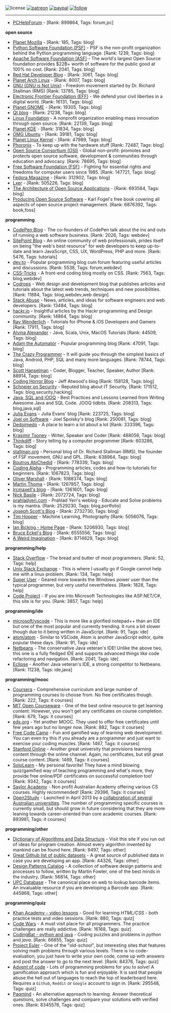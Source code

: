 ![license](https://img.shields.io/github/license/prahladyeri/siterank-stats.svg)
[![patreon](https://img.shields.io/badge/Patreon-brown.svg?logo=patreon)](https://www.patreon.com/prahladyeri)
[![paypal](https://img.shields.io/badge/PayPal-blue.svg?logo=paypal)](https://www.paypal.com/cgi-bin/webscr?cmd=_s-xclick&hosted_button_id=JM8FUXNFUK6EU)
[![follow](https://img.shields.io/twitter/follow/prahladyeri.svg?style=social)](https://twitter.com/prahladyeri)

---
- [PCHelpForum](https://pchelpforum.net) -  [Rank: 899864, Tags: forum,pc]

**open source**

- [Planet Mozilla](http://planet.mozilla.org/) -  [Rank: 185, Tags: blog]
- [Python Software Foundation (PSF)](https://www.python.org/psf/) - PSF is the non-profit organization behind the Python programming language. [Rank: 1239, Tags: blog]
- [Apache Software Foundation (ASF)](https://www.apache.org/) - The world's largest Open Source foundation provides $22B+ worth of software for the public good at 100% no cost. [Rank: 2041, Tags: blog]
- [Red Hat Developer Blog](https://developerblog.redhat.com/) -  [Rank: 3061, Tags: blog]
- [Planet Arch Linux](https://planet.archlinux.org/) -  [Rank: 8007, Tags: blog]
- [GNU (GNU is Not Unix)](https://www.gnu.org) - Freedom movement started by Dr. Richard Stallman (RMS) [Rank: 13785, Tags: blog]
- [Electronic Frontier Foundation (EFF)](https://www.eff.org/) - We defend your civil liberties in a digital world. [Rank: 16131, Tags: blog]
- [Planet GNOME](https://planet.gnome.org/) -  [Rank: 19305, Tags: blog]
- [Qt blog](http://blog.qt.io/) -  [Rank: 21238, Tags: blog]
- [Linux Foundation](https://www.linuxfoundation.org/) - A nonprofit organization enabling mass innovation through open source. [Rank: 22139, Tags: blog]
- [Planet KDE](https://planet.kde.org/) -  [Rank: 31834, Tags: blog]
- [OMG Ubuntu](https://www.omgubuntu.co.uk/) -  [Rank: 39181, Tags: blog]
- [Planet Linux Kernel](http://planet.kernel.org/) -  [Rank: 47989, Tags: blog]
- [Phoronix](https://www.phoronix.com/) - To keep up with the hardware stuff [Rank: 72487, Tags: blog]
- [Open Source Consortium (OSI)](https://opensource.org) - Global non-profit: promotes and protects open source software, development & communities through education and advocacy. [Rank: 78695, Tags: blog]
- [Free Software Foundation (FSF)](https://www.fsf.org/) - Fighting for essential rights and freedoms for computer users since 1985. [Rank: 147721, Tags: blog]
- [Fedora Magazine](https://fedoramagazine.org/) -  [Rank: 312902, Tags: blog]
- [Lxer](http://lxer.com/) -  [Rank: 505226, Tags: blog]
- [The Architecture of Open Source Applications](http://www.aosabook.org/en/index.html) -  [Rank: 693584, Tags: blog]
- [Producing Open Source Software](https://producingoss.com/) - Karl Fogel's free book covering all aspects of open source project management. [Rank: 6876392, Tags: book,foss]

**programming**

- [CodePen Blog](https://blog.codepen.io/) - The co-founders of CodePen talk about the ins and outs of running a web software business. [Rank: 2026, Tags: webdev]
- [SitePoint Blog](https://www.sitepoint.com/blog/) - An online community of web professionals, prides itself on being "the web's best resource" for web developers to keep up-to-date and learn JavaScript, CSS, UX, WordPress, PHP and more. [Rank: 5476, Tags: tutorials]
- [dev.to](https://dev.to/) - Popular programming blog cum forum featuring useful articles and discussions. [Rank: 5538, Tags: forum,webdev]
- [CSS-Tricks](https://css-tricks.com/) - A front-end coding blog mostly on CSS. [Rank: 7563, Tags: blog,webdev]
- [Codrops](https://tympanus.net/codrops/) - Web design and development blog that publishes articles and tutorials about the latest web trends, techniques and new possibilities. [Rank: 11884, Tags: blog,webdev,web design]
- [Stack Abuse](https://stackabuse.com/) - News, articles, and ideas for software engineers and web developers. [Rank: 13484, Tags: blog]
- [hackr.io](https://hackr.io/blog) - Insightful articles by the Hackr programming and Design community. [Rank: 14864, Tags: blog]
- [Ray Wenderlich](https://www.raywenderlich.com/) - Tutorials for iPhone & iOS Developers and Gamers [Rank: 17911, Tags: blog]
- [Alvina Alexander](https://alvinalexander.com/) - Java, Scala, Unix, MacOS Tutorials [Rank: 44509, Tags: blog]
- [Adam the Automator](https://adamtheautomator.com/) - Popular programming blog [Rank: 47091, Tags: blog]
- [The Crazy Programmer](https://www.thecrazyprogrammer.com/) - It will guide you through the simplest basics of Java, Android, PHP, SQL and many more languages. [Rank: 78744, Tags: blog]
- [Scott Hanselman](https://www.hanselman.com/) - Coder, Blogger, Teacher, Speaker, Author [Rank: 88914, Tags: blog]
- [Coding Horror Blog](https://blog.codinghorror.com/) - Jeff Atwood's blog [Rank: 158128, Tags: blog]
- [Schneier on Security](https://www.schneier.com/) - Reputed blog about IT Security. [Rank: 171512, Tags: blog,security,hacking]
- [Java, SQL and jOOQ](https://blog.jooq.org/) - Best Practices and Lessons Learned from Writing Awesome Java and SQL Code. JOOQ tidbits. [Rank: 208313, Tags: blog,java,sql]
- [Julia Evans](https://jvns.ca/) - Julia Evans' blog [Rank: 223725, Tags: blog]
- [Joel on Software](https://www.joelonsoftware.com/) - Joel Spolsky's blog [Rank: 250081, Tags: blog]
- [Dedoimedo](https://www.dedoimedo.com/) - A place to learn a lot about a lot [Rank: 333396, Tags: blog]
- [Krasimir Tsonev](https://krasimirtsonev.com/) - Writer, Speaker and Coder [Rank: 488056, Tags: blog]
- [Thinkdiff](https://thinkdiff.net/) - Story telling by a computer programmer [Rank: 603286, Tags: blog]
- [stallman.org](https://stallman.org) - Personal blog of Dr. Richard Stallman (RMS), the founder of FSF movement, GNU and GPL. [Rank: 638964, Tags: blog]
- [Boutros AbiChedid](https://bacsoftwareconsulting.com/blog/index.php/about/) -  [Rank: 778339, Tags: blog]
- [Coding Alpha](https://www.codingalpha.com/) - Programming articles, codes and how-to tutorials for beginners. [Rank: 1067823, Tags: blog]
- [Oliver Marshall](https://olivermarshall.net/) -  [Rank: 1088374, Tags: blog]
- [Martin Thoma](https://martin-thoma.com/) -  [Rank: 1267857, Tags: blog]
- [Ircmaxell's blog](https://blog.ircmaxell.com/) -  [Rank: 1361601, Tags: blog]
- [Nick Basile](https://nick-basile.com/) -  [Rank: 2072724, Tags: blog]
- [prahladyeri.com](https://prahladyeri.com) - Prahlad Yeri's weblog - Educate and Solve problems is my mantra. [Rank: 2529230, Tags: blog,portfolio]
- [Joseph Scott's Blog](https://blog.josephscott.org/) -  [Rank: 2732730, Tags: blog]
- [Tim Hopper](https://tdhopper.com/) - Machine Learning, Photography [Rank: 5056076, Tags: blog]
- [Ian Bicking - Home Page](https://www.ianbicking.org/) -  [Rank: 5206930, Tags: blog]
- [Bruce Eckel's Blog](https://www.bruceeckel.com/) -  [Rank: 6555556, Tags: blog]
- [A Weird Imagination](https://aweirdimagination.net/) -  [Rank: 8714829, Tags: blog]

**programming/help**

- [Stack Overflow](https://stackoverflow.com) - The bread and butter of most programmers. [Rank: 52, Tags: help]
- [Unix Stack Exchange](https://unix.stackexchange.com) - This is where I usually go if Google cannot help me with a linux problem. [Rank: 134, Tags: help]
- [Super User](https://superuser.com) - Geared more towards the Windows power user than the typical programmer, but very useful nevertheless. [Rank: 1828, Tags: help]
- [Code Project](https://www.codeproject.com) - If you are into Microsoft Technologies like ASP.NET/C#, this site is for you. [Rank: 3857, Tags: help]

**programming/ide**

- [microsoft/vscode](https://github.com/microsoft/vscode) - This is more like a glorified notepad++ than an IDE but one of the most popular and currently trending. It runs a bit slower though due to it being written in JavaScript. [Rank: 91, Tags: ide]
- [atom/atom](https://github.com/atom/atom) - Similar to VSCode, Atom is another JavaScript editor, quite popular these days. [Rank: 91, Tags: ide]
- [Netbeans](https://netbeans.apache.org/) - The conservative Java veteran's IDE! Unlike the above two, this one is a fully fledged IDE and supports advanced things like code refactoring and navigation. [Rank: 2041, Tags: ide]
- [Eclipse](https://eclipse.org) - Another Java veteran's IDE, a strong competitor to Netbeans. [Rank: 11238, Tags: ide,java]

**programming/mooc**

- [Coursera](https://www.coursera.org/) - Comprehensive curriculum and large number of programming courses to choose from. No free certificates though. [Rank: 222, Tags: it courses]
- [MIT Open Courseware](https://ocw.mit.edu) - One of the best online resource to get learning content. However, you won't get any certificates on course completion. [Rank: 679, Tags: it courses]
- [edx.org](https://courses.edx.org/) - Yet another MOOC. They used to offer free certificates until few years ago but no longer now. [Rank: 882, Tags: it courses]
- [Free Code Camp](https://www.freecodecamp.org/) - Fun and gamified way of learning web development. You can even try this if you already are a programmer and just want to exercise your coding muscles. [Rank: 1467, Tags: it courses]
- [Stanford Online](http://online.stanford.edu/) - Another great university that provisions learning content through the online channel. Again, no certificates, but still great course content. [Rank: 1469, Tags: it courses]
- [SoloLearn](https://www.sololearn.com) - My personal favorite! They have a mind blowing quiz/gamified way of teaching programming and what's more, they provide free online/PDF certificates on successful completion too! [Rank: 9342, Tags: it courses]
- [Saylor Academy](https://learn.saylor.org) - Non profit Australian Academy offering various CS courses. Highly recommended! [Rank: 29396, Tags: it courses]
- [Open2Study](https://www.open2study.com) - Launched in April 2013 by a [collaboration of several Australian universities](http://www.thegoodmooc.com/2013/06/a-review-of-open2study.html). The number of programming specific courses is currently small, but should grow in future considering that they are more leaning towards career-oriented than core academic courses. [Rank: 893981, Tags: it courses]

**programming/other**

- [Dictionary of Algorithms and Data Structure](http://xlinux.nist.gov/dads/) - Visit this site if you run out of ideas for program creation. Almost every algorithm invented by mankind can be found here. [Rank: 9497, Tags: other]
- [Great Github list of public datasets](http://www.datasciencecentral.com/profiles/blogs/great-github-list-of-public-data-sets) - A great source of published data in case you are developing an app. [Rank: 44326, Tags: other]
- [Design Patterns Catalog](http://martinfowler.com/eaaCatalog/) - A collection of software design patterns and processes to follow, written by Martin Fowler, one of the best minds in the industry. [Rank: 56814, Tags: other]
- [UPC Database](https://www.upcdatabase.com/itemform.asp) - The canonical place on web to lookup barcode items. An invaluable resource if you are developing a Barcode app. [Rank: 445868, Tags: other]

**programming/quiz**

- [Khan Academy - video lessons](https://www.khanacademy.org/) - Good for learning *HTML/CSS* - both practice tests and video sessions. [Rank: 880, Tags: quiz]
- [Code Wars](https://www.codewars.com/) - A must visit place for all programmers. The practice challenges are really addictive. [Rank: 16168, Tags: quiz]
- [CodingBat - python and java](https://codingbat.com/) - Coding puzzles and problems in *python* and *java*. [Rank: 66855, Tags: quiz]
- [Project Euler](https://projecteuler.net/) - One of the "old-school", but interesting sites that features solving math problems through various levels. There is no code-evaluation, you just have to write your own code, come up with answers and post the answer to go to the next level. [Rank: 84376, Tags: quiz]
- [Advent of code](https://adventofcode.com/) - Lots of programming problems for you to solve! A gamification approach which is fun and enjoyable. It is said that people abuse the hell out of languages to reach the top of leaderboard here. Requires a `Github`, `Reddit` or `Google` account to sign in. [Rank: 295548, Tags: quiz]
- [Paqmind](https://paqmind.com/) - An alternative approach to learning. Answer theoretical questions, solve challenges and compare your solutions with verified ones. [Rank: 8345576, Tags: quiz]

